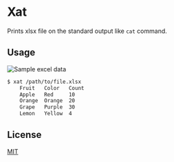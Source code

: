 # Xat

Prints xlsx file on the standard output like `cat` command.

## Usage

![Sample excel data](https://user-images.githubusercontent.com/30518877/56023471-dc814a80-5d48-11e9-8a50-d05809c976fa.png)

```sh
$ xat /path/to/file.xlsx
    Fruit   Color   Count
    Apple   Red     10
    Orange  Orange  20
    Grape   Purple  30
    Lemon   Yellow  4
```

## License

[MIT](https://github.com/niumlaque/xat/blob/master/LICENCE)

